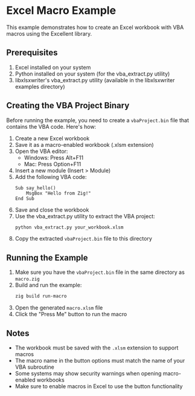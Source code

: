 # Excel Macro Example

This example demonstrates how to create an Excel workbook with VBA macros using the Excellent library.

## Prerequisites

1. Excel installed on your system
2. Python installed on your system (for the vba_extract.py utility)
3. libxlsxwriter's vba_extract.py utility (available in the libxlsxwriter examples directory)

## Creating the VBA Project Binary

Before running the example, you need to create a `vbaProject.bin` file that contains the VBA code. Here's how:

1. Create a new Excel workbook
2. Save it as a macro-enabled workbook (.xlsm extension)
3. Open the VBA editor:
   - Windows: Press Alt+F11
   - Mac: Press Option+F11
4. Insert a new module (Insert > Module)
5. Add the following VBA code:
   ```vba
   Sub say_hello()
       MsgBox "Hello from Zig!"
   End Sub
   ```
6. Save and close the workbook
7. Use the vba_extract.py utility to extract the VBA project:
   ```bash
   python vba_extract.py your_workbook.xlsm
   ```
8. Copy the extracted `vbaProject.bin` file to this directory

## Running the Example

1. Make sure you have the `vbaProject.bin` file in the same directory as `macro.zig`
2. Build and run the example:
   ```bash
   zig build run-macro
   ```
3. Open the generated `macro.xlsm` file
4. Click the "Press Me" button to run the macro

## Notes

- The workbook must be saved with the `.xlsm` extension to support macros
- The macro name in the button options must match the name of your VBA subroutine
- Some systems may show security warnings when opening macro-enabled workbooks
- Make sure to enable macros in Excel to use the button functionality 